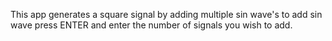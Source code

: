This app generates a square signal by adding multiple sin wave's to add sin wave press ENTER and enter the number of signals you wish to add.
